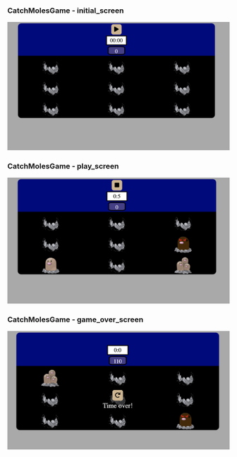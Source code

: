 ### CatchMolesGame - initial_screen

![initial_screen](img/game_screen_initial.png)

### CatchMolesGame - play_screen

![play_screen](img/game_screen_play.png)

### CatchMolesGame - game_over_screen

![game_over_screen](img/game_screen_over.png)
